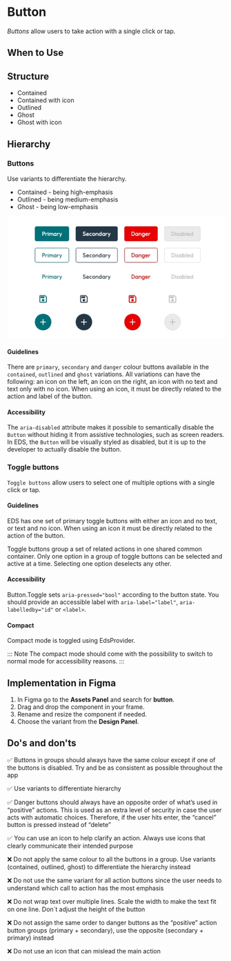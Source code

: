 # Button

_Buttons_ allow users to take action with a single click or tap.

## When to Use



## Structure

- Contained
- Contained with icon
- Outlined
- Ghost
- Ghost with icon

## Hierarchy

### Buttons

Use variants to differentiate the hierarchy.

- Contained - being high-emphasis
- Outlined - being medium-emphasis
- Ghost - being low-emphasis

![buttons](../assets/buttons.jpeg)

#### Guidelines

There are `primary`, `secondary` and `danger` colour buttons available in the `contained`, `outlined` and `ghost` variations. All variations can have the following: an icon on the left, an icon on the right, an icon with no text and text only with no icon. When using an icon, it must be directly related to the action and label of the button.

#### Accessibility

The ``aria-disabled`` attribute makes it possible to semantically disable the ``Button`` without hiding it from assistive technologies, such as screen readers. In EDS, the ``Button`` will be visually styled as disabled, but it is up to the developer to actually disable the button.

### Toggle buttons

``Toggle buttons`` allow users to select one of multiple options with a single click or tap.

#### Guidelines

EDS has one set of primary toggle buttons with either an icon and no text, or text and no icon. When using an icon it must be directly related to the action of the button.

Toggle buttons group a set of related actions in one shared common container. Only one option in a group of toggle buttons can be selected and active at a time. Selecting one option deselects any other. 

#### Accessibility

Button.Toggle sets ``aria-pressed="bool"`` according to the button state. You should provide an accessible label with ``aria-label="label"``, ``aria-labelledby="id"`` or ``<label>``.

#### Compact

Compact mode is toggled using EdsProvider.

::: Note
The compact mode should come with the possibility to switch to normal mode for accessibility reasons.
:::



## Implementation in Figma

1. In Figma go to the **Assets Panel** and search for **button**.
2. Drag and drop the component in your frame.
3. Rename and resize the component if needed.
4. Choose the variant from the **Design Panel**.

## Do's and don'ts

✅  Buttons in groups should always have the same colour except if one of the buttons is disabled. Try and be as consistent as possible throughout the app

✅  Use variants to differentiate hierarchy

✅  Danger buttons should always have an opposite order of what’s used in “positive” actions. This is used as an extra level of security in case the user acts with automatic choices. Therefore, if the user hits enter, the “cancel” button is pressed instead of “delete”

✅  You can use an icon to help clarify an action. Always use icons that clearly communicate their intended purpose

❌  Do not apply the same colour to all the buttons in a group. Use variants (contained, outlined, ghost) to differentiate the hierarchy instead

❌  Do not use the same variant for all action buttons since the user needs to understand which call to action has the most emphasis

❌  Do not wrap text over multiple lines. Scale the width to make the text fit on one line. Don´t adjust the height of the button

❌  Do not assign the same order to danger buttons as the “positive” action button groups (primary + secondary), use the opposite (secondary + primary) instead

❌  Do not use an icon that can mislead the main action